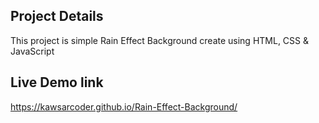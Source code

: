 ## Project Details
This project is simple Rain Effect Background create using HTML, CSS & JavaScript

## Live Demo link
https://kawsarcoder.github.io/Rain-Effect-Background/
